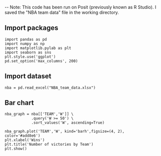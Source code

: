 -- Note: This code has been run on Posit (previously known as R Studio). I saved the "NBA team data" file in the working directory.


##  Import packages    

```
import pandas as pd
import numpy as np
import matplotlib.pylab as plt
import seaborn as sns
plt.style.use('ggplot')
pd.set_option('max_columns', 200)
```


## Import dataset      


```
nba = pd.read_excel("NBA_team_data.xlsx")
```


## Bar chart    

```
nba_graph = nba[['TEAM','W']] \
            .query('W >= 50') \
            .sort_values('W', ascending=True)
            
nba_graph.plot('TEAM','W', kind='barh',figsize=(4, 2), color='#add8e6')
plt.xlabel('Wins')
plt.title('Number of victories by Team')
plt.show()
```

